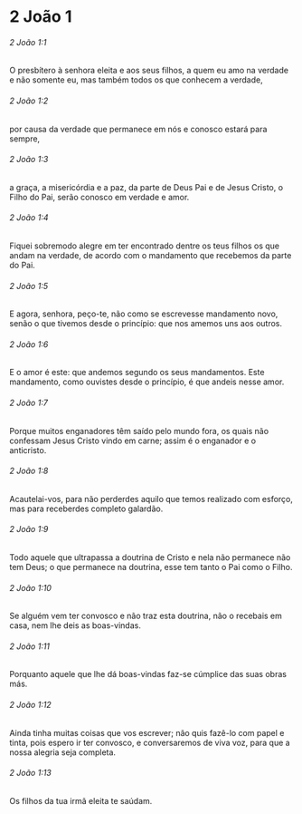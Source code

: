 # 2 João 1

###### 2 João 1:1

O presbítero à senhora eleita e aos seus filhos, a quem eu amo na verdade e não somente eu, mas também todos os que conhecem a verdade,

###### 2 João 1:2

por causa da verdade que permanece em nós e conosco estará para sempre,

###### 2 João 1:3

a graça, a misericórdia e a paz, da parte de Deus Pai e de Jesus Cristo, o Filho do Pai, serão conosco em verdade e amor.

###### 2 João 1:4

Fiquei sobremodo alegre em ter encontrado dentre os teus filhos os que andam na verdade, de acordo com o mandamento que recebemos da parte do Pai.

###### 2 João 1:5

E agora, senhora, peço-te, não como se escrevesse mandamento novo, senão o que tivemos desde o princípio: que nos amemos uns aos outros.

###### 2 João 1:6

E o amor é este: que andemos segundo os seus mandamentos. Este mandamento, como ouvistes desde o princípio, é que andeis nesse amor.

###### 2 João 1:7

Porque muitos enganadores têm saído pelo mundo fora, os quais não confessam Jesus Cristo vindo em carne; assim é o enganador e o anticristo.

###### 2 João 1:8

Acautelai-vos, para não perderdes aquilo que temos realizado com esforço, mas para receberdes completo galardão.

###### 2 João 1:9

Todo aquele que ultrapassa a doutrina de Cristo e nela não permanece não tem Deus; o que permanece na doutrina, esse tem tanto o Pai como o Filho.

###### 2 João 1:10

Se alguém vem ter convosco e não traz esta doutrina, não o recebais em casa, nem lhe deis as boas-vindas.

###### 2 João 1:11

Porquanto aquele que lhe dá boas-vindas faz-se cúmplice das suas obras más.

###### 2 João 1:12

Ainda tinha muitas coisas que vos escrever; não quis fazê-lo com papel e tinta, pois espero ir ter convosco, e conversaremos de viva voz, para que a nossa alegria seja completa.

###### 2 João 1:13

Os filhos da tua irmã eleita te saúdam.

